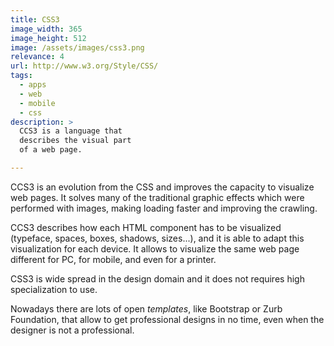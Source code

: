 ```yaml
---
title: CSS3
image_width: 365
image_height: 512
image: /assets/images/css3.png
relevance: 4
url: http://www.w3.org/Style/CSS/
tags:
  - apps
  - web
  - mobile
  - css
description: >
  CCS3 is a language that
  describes the visual part
  of a web page.

---
```

CCS3 is an evolution from the CSS 
and improves the capacity to visualize web pages.
It solves many of the traditional graphic effects 
which were performed with images, making
loading faster and improving the crawling.

CCS3 describes how each HTML component
has to be visualized
(typeface, spaces, boxes, shadows, sizes...),
and it is able to adapt this visualization for each device.
It allows to visualize the same web page
different for PC, for mobile, and 
even for a printer.

CSS3 is wide spread in the design domain
and it does not requires high specialization to use.

Nowadays there are lots of open *templates*,
like Bootstrap or Zurb Foundation, that
allow to get professional designs in no time,
even when the designer is not a professional.
